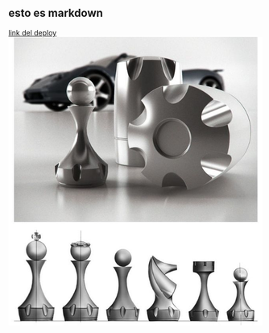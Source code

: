 ## esto es markdown

<a href="https://vandalit.github.io/proyecto-git-ejemplo/">link del deploy</a>
<img src="./assets/img/Image20240925214743.jpg" alt="">